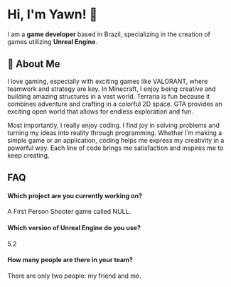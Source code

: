 
# Hi, I'm Yawn! 👋
I am a **game developer** based in Brazil, specializing in the creation of games utilizing **Unreal Engine**.

## 🚀 About Me
I love gaming, especially with exciting games like VALORANT, where teamwork and strategy are key. In Minecraft, I enjoy being creative and building amazing structures in a vast world. Terraria is fun because it combines adventure and crafting in a colorful 2D space. GTA provides an exciting open world that allows for endless exploration and fun.

Most importantly, I really enjoy coding. I find joy in solving problems and turning my ideas into reality through programming. Whether I’m making a simple game or an application, coding helps me express my creativity in a powerful way. Each line of code brings me satisfaction and inspires me to keep creating.


## FAQ

#### Which project are you currently working on?

A First Person Shooter game called NULL.

#### Which version of Unreal Engine do you use?

5.2

#### How many people are there in your team?

There are only two people: my friend and me.

